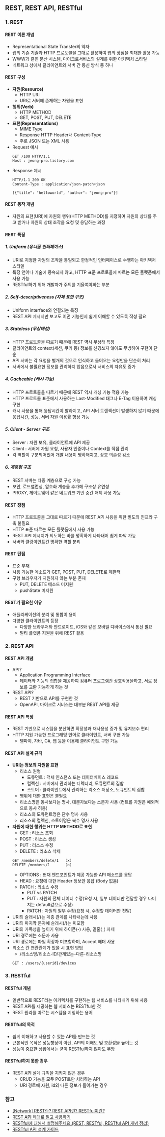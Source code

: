 ## REST, REST API, RESTful
### 1. REST
#### REST 이론 개념
- Representational State Transfer의 약자
- 웹의 기존 기술과 HTTP 프로토콜을 그대로 활용하여 웹의 장점을 최대한 활용 가능
- WWW과 같은 분산 시스템, 마이크로서비스의 설계를 위한 아키텍처 스타일
- 네트워크 상에서 클라이언트와 서버 간 통신 방식 중 하나

#### REST 구성
- **자원(Resource)**
  - HTTP URI
  - URI로 서버에 존재하는 자원을 표현
- **행위(Verb)**
  - HTTP METHOD
  - GET, POST, PUT, DELETE
- **표현(Representations)**
  - MIME Type
  - Response HTTP Header내 Content-Type
  - 주로 JSON 또는 XML 사용
- Request 예시
  ```
  GET /100 HTTP/1.1
  Host : jeong-pro.tistory.com
  ```
- Response 예시
  ```
  HTTP/1.1 200 OK
  Content-Type : application/json-patch+json

  [{"title": "helloworld", "author": "jeong-pro"}]
  ```

#### REST 동작 개념
- 자원의 표현(URI)에 자원의 행위(HTTP METHOD)를 지정하여 자원의 상태를 주고 받거나 자원의 상태 조작을 요청 및 응답하는 과정

#### REST 특징
##### 1. Uniform (유니폼 인터페이스)
  - URI로 지정한 자원의 조작을 통일되고 한정적인 인터페이스로 수행하는 아키텍처 스타일
  - 특정 언어나 기술에 종속되지 않고, HTTP 표준 프로토콜에 따르는 모든 플랫폼에서 사용 가능
  - RESTful하기 위해 개발자가 주의를 기울여야하는 부분
##### 2. Self-descriptiveness (자체 표현 구조)
  - Uniform interface와 연결되는 특징
  - REST API 메시지만 보고도 어떤 기능인지 쉽게 이해할 수 있도록 작성 필요
##### 3. Stateless (무상태성)
  - HTTP 프로토콜을 따르기 때문에 REST 역시 무상태 특징
  - 클라이언트의 context(세션, 쿠키 등) 정보를 신경쓰지 않아도 무방하여 구현이 단순
  - API 서버는 각 요청을 별개의 것으로 인식하고 들어오는 요청만을 단순히 처리
  - 서버에서 불필요한 정보를 관리하지 않음으로서 서비스의 자유도 증가
##### 4. Cacheable (캐시 기능)
  - HTTP 프로토콜을 따르기 때문에 REST 역시 캐싱 기능 적용 가능
  - HTTP 프로토콜 표준에서 사용하는 Last-Modified 태그나 E-Tag 이용하여 캐싱 구현
  - 캐시 사용을 통해 응답시간이 빨라지고, API 서버 트랜잭션이 발생하지 않기 때문에 응답시간, 성능, 서버 자원 이용률 향상 가능
##### 5. Client - Server 구조
  - Server : 자원 보유, 클라이언트에 API 제공
  - Client : 서버에 자원 요청, 사용자 인증이나 Context를 직접 관리
  - 각 역할이 구분되어있어 개발 내용이 명확해지고, 상호 의존성 감소
##### 6. 계층형 구조
  - REST 서버는 다중 계층으로 구성 가능
  - 보안, 로드밸런싱, 암호화 계층을 추가해 구조상 유연성
  - PROXY, 게이트웨이 같은 네트워크 기반 중간 매체 사용 가능

#### REST 장점
- HTTP 프로토콜을 그대로 따르기 때문에 REST API 사용을 위한 별도의 인프라 구축 불필요
- HTTP 표준 따르는 모든 플랫폼에서 사용 가능
- REST API 메시지가 의도하는 바를 명확하게 나타내어 쉽게 파악 가능
- 서버와 클랑이언트간 명확한 역할 분리

#### REST 단점
- 표준 부재
- 사용 가능한 메소드가 GET, POST, PUT, DELETE로 제한적
- 구형 브라우저가 지원하지 않는 부분 존재
  - PUT, DELETE 메소드 미지원
  - pushState 미지원

#### REST가 필요한 이유
- 애플리케이션의 분리 및 통합이 용이
- 다양한 클라이언트의 등장
  - 다양한 브라우저와 안드로이드, iOS와 같은 모바일 디바이스에서 통신 필요
  - 멀티 플랫폼 지원을 위해 REST 활용

### 2. REST API
#### REST API 개념
- API?
  - Application Programming Interface
  - 데이터와 기능의 집합을 제공하여 컴퓨터 프로그램간 상호작용을하고, 서로 정보를 교환 가능하게 하는 것
- REST API?
  - REST 기반으로 API를 구현한 것
  - OpenAPI, 마이크로 서비스는 대부분 REST API를 제공

#### REST API 특징
- REST 기반으로 시스템을 분산하면 확장성과 재사용성 증가 및 유지보수 편리
- HTTP 지원 가능한 프로그래밍 언어로 클라이언트, 서버 구현 가능
  - 델파이, 자바, C#, 웹 등을 이용해 클라이언트 구현 가능

#### REST API 설계 규칙
- **URI는 정보의 자원을 표현**
  - 리소스 원형
    - 도큐먼트 : 객체 인스턴스 또는 데이터베이스 레코드
    - 컬렉션 : 서버에서 관리하는 디렉터리, 도큐먼트의 집합
    - 스토어 : 클라이언트에서 관리하는 리소스 저장소, 도큐먼트의 집합
  - 행위에 대한 표현은 불필요
  - 리소스명은 동사보다는 명사, 대문자보다는 소문자 사용 (컨트롤 자원은 예외적으로 동사 허용)
  - 리소스의 도큐먼트명은 단수 명사 사용
  - 리소스의 컬렉션, 스토어명은 복수 명사 사용
- **자원에 대한 행위는 HTTP METHOD로 표현**
  - GET : 리소스 조회
  - POST : 리소스 생성
  - PUT : 리소스 수정
  - DELETE : 리소스 삭제
  ```
  GET /members/delete/1   (x)
  DELETE /members/1       (o)
  ```
  - OPTIONS : 현재 엔드포인트가 제공 가능한 API 메소드를 응답
  - HEAD : 요청에 대한 Header 정보만 응답 (Body 없음)
  - PATCH : 리소스 수정
    - PUT vs PATCH
    - PUT : 자원의 전체 데이터 수정(요청 시, 일부 데이터만 전달할 경우 나머지는 default값으로 수정)
    - PATCH : 자원의 일부 수정(요청 시, 수정할 데이터만 전달)
- URI의 슬래시(/)는 계층 관계를 나타내는데 사용
- URI의 마지막 문자에 슬래시(/)는 미포함
- URI의 가독성을 높이기 위해 하이픈(-) 사용, 밑줄(_) 자제
- URI 경로에는 소문자 사용
- URI 경로에는 파일 확장자 미포함하며, Accept 헤더 사용
- 리소스 간 연관관계가 있을 시 표현 방법
  - /리소스명/리소스-ID/관계있는-다른-리소스명
  ```
  GET : /users/{userid}/devices
  ```

### 3. RESTful
#### RESTful 개념
- 일반적으로 REST라는 아키텍처를 구현하는 웹 서비스를 나타내기 위해 사용
- REST API를 제공하는 웹 서비스는 RESTful한 것
- REST 원리를 따르는 시스템을 지칭하는 용어

#### RESTful의 목적
- 쉽게 이해하고 사용할 수 있는 API를 만드는 것
- 근본적인 목적은 성능향상이 아닌, API의 이해도 및 호환성을 높이는 것
- 성능이 중요한 상황에서는 굳이 RESTful하지 않아도 무방

#### RESTful하지 못한 경우
- REST API 설계 규칙을 지키지 않은 경우
  - CRUD 기능을 모두 POST로만 처리하는 API
  - URI 경로에 자원, id외 다른 정보가 들어가는 경우

### 참고
- [[Network] REST란? REST API란? RESTful이란?](https://gmlwjd9405.github.io/2018/09/21/rest-and-restful.html)
- [REST API 제대로 알고 사용하기](https://meetup.toast.com/posts/92)
- [RESTful에 대해서 설명해주세요.(REST, RESTful, RESTful API 개념 정리)](https://jeong-pro.tistory.com/180)
- [RESTful API 설계 가이드](http://disq.us/p/2c4zvpt)
